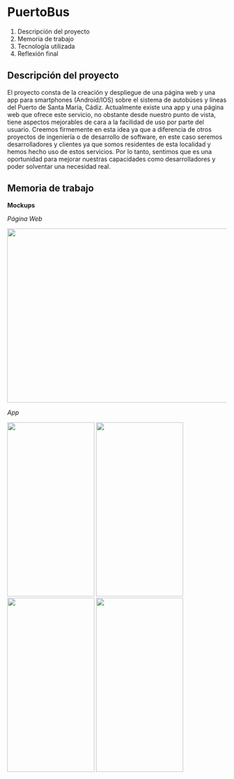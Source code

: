# PuertoBus

1. Descripción del proyecto
2. Memoria de trabajo
3. Tecnología utilizada
4. Reflexión final

## Descripción del proyecto
El proyecto consta de la creación y despliegue de una página web y una app para smartphones (Android/IOS) sobre el sistema de autobúses y líneas del Puerto de Santa María, Cádiz.
Actualmente existe  una app y una página web que ofrece este servicio, no obstante desde nuestro punto de vista, tiene aspectos mejorables de cara a la facilidad de uso por parte del usuario.
Creemos firmemente en esta idea ya que a diferencia de otros proyectos de ingeniería o de desarrollo de software, en este caso seremos desarrolladores y clientes ya que somos residentes de esta localidad y hemos hecho uso de estos servicios.
Por lo tanto, sentimos que es una oportunidad para mejorar nuestras capacidades como desarrolladores y poder solventar una necesidad real.

## Memoria de trabajo
**Mockups** 


*Página Web*

<img src="https://github.com/Berto-e/PuertoBus/assets/65825564/68d9599a-db08-4f74-a092-dad5fa18250d"  width="800" height="400" />





*App*

<img src="https://github.com/Berto-e/PuertoBus/assets/65825564/ded15056-c77d-4b12-ad55-734566c1e501"  width="200" height="400" />
<img src="https://github.com/Berto-e/PuertoBus/assets/65825564/2ed51dbf-17f4-4c06-b89c-b19680d3771a"  width="200" height="400" />
<img src="https://github.com/Berto-e/PuertoBus/assets/65825564/b04190cb-d489-4442-8daf-7606e5cb3544"  width="200" height="400" />
<img src="https://github.com/Berto-e/PuertoBus/assets/65825564/808f5527-b58c-40ce-aa1b-b9d11d3d1042"  width="200" height="400" />







